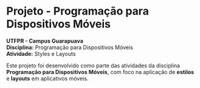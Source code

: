 # Projeto - Programação para Dispositivos Móveis

**UTFPR - Campus Guarapuava**  
**Disciplina:** Programação para Dispositivos Móveis  
**Atividade:** Styles e Layouts

Este projeto foi desenvolvido como parte das atividades da disciplina **Programação para Dispositivos Móveis**, com foco na aplicação de **estilos** e **layouts** em aplicativos móveis.
